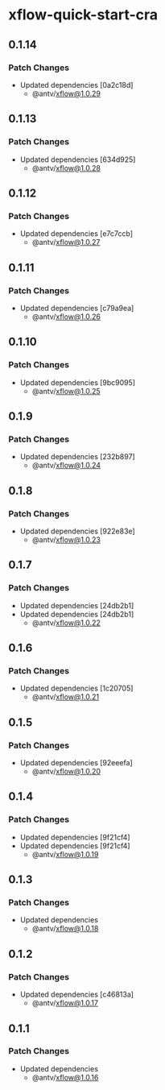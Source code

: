 # xflow-quick-start-cra

## 0.1.14

### Patch Changes

- Updated dependencies [0a2c18d]
  - @antv/xflow@1.0.29

## 0.1.13

### Patch Changes

- Updated dependencies [634d925]
  - @antv/xflow@1.0.28

## 0.1.12

### Patch Changes

- Updated dependencies [e7c7ccb]
  - @antv/xflow@1.0.27

## 0.1.11

### Patch Changes

- Updated dependencies [c79a9ea]
  - @antv/xflow@1.0.26

## 0.1.10

### Patch Changes

- Updated dependencies [9bc9095]
  - @antv/xflow@1.0.25

## 0.1.9

### Patch Changes

- Updated dependencies [232b897]
  - @antv/xflow@1.0.24

## 0.1.8

### Patch Changes

- Updated dependencies [922e83e]
  - @antv/xflow@1.0.23

## 0.1.7

### Patch Changes

- Updated dependencies [24db2b1]
- Updated dependencies [24db2b1]
  - @antv/xflow@1.0.22

## 0.1.6

### Patch Changes

- Updated dependencies [1c20705]
  - @antv/xflow@1.0.21

## 0.1.5

### Patch Changes

- Updated dependencies [92eeefa]
  - @antv/xflow@1.0.20

## 0.1.4

### Patch Changes

- Updated dependencies [9f21cf4]
- Updated dependencies [9f21cf4]
  - @antv/xflow@1.0.19

## 0.1.3

### Patch Changes

- Updated dependencies
  - @antv/xflow@1.0.18

## 0.1.2

### Patch Changes

- Updated dependencies [c46813a]
  - @antv/xflow@1.0.17

## 0.1.1

### Patch Changes

- Updated dependencies
  - @antv/xflow@1.0.16
